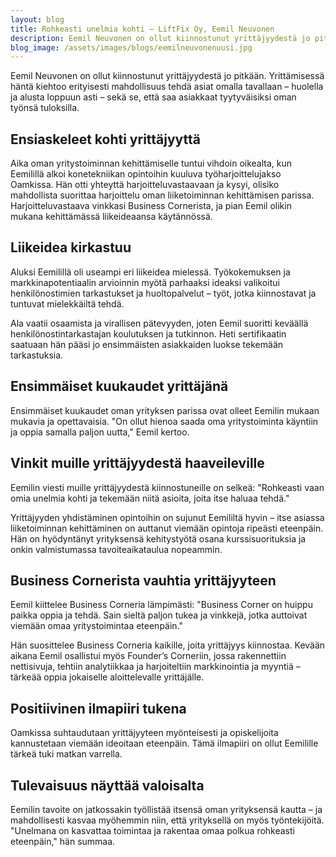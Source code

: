```yaml
---
layout: blog
title: Rohkeasti unelmia kohti – LiftFix Oy, Eemil Neuvonen
description: Eemil Neuvonen on ollut kiinnostunut yrittäjyydestä jo pitkään. Yrittämisessä häntä kiehtoo erityisesti mahdollisuus tehdä asiat omalla tavallaan – huolella ja alusta loppuun asti – sekä se, että saa asiakkaat tyytyväisiksi oman työnsä tuloksilla. 
blog_image: /assets/images/blogs/eemilneuvonenuusi.jpg
---
```

Eemil Neuvonen on ollut kiinnostunut yrittäjyydestä jo pitkään. Yrittämisessä häntä kiehtoo erityisesti mahdollisuus tehdä asiat omalla tavallaan – huolella ja alusta loppuun asti – sekä se, että saa asiakkaat tyytyväisiksi oman työnsä tuloksilla. 

## Ensiaskeleet kohti yrittäjyyttä 

Aika oman yritystoiminnan kehittämiselle tuntui vihdoin oikealta, kun Eemilillä alkoi konetekniikan opintoihin kuuluva työharjoittelujakso Oamkissa. Hän otti yhteyttä harjoitteluvastaavaan ja kysyi, olisiko mahdollista suorittaa harjoittelu oman liiketoiminnan kehittämisen parissa. Harjoitteluvastaava vinkkasi Business Cornerista, ja pian Eemil olikin mukana kehittämässä liikeideaansa käytännössä. 

## Liikeidea kirkastuu 

Aluksi Eemilillä oli useampi eri liikeidea mielessä. Työkokemuksen ja markkinapotentiaalin arvioinnin myötä parhaaksi ideaksi valikoitui henkilönostimien tarkastukset ja huoltopalvelut – työt, jotka kiinnostavat ja tuntuvat mielekkäiltä tehdä. 

Ala vaatii osaamista ja virallisen pätevyyden, joten Eemil suoritti keväällä henkilönostintarkastajan koulutuksen ja tutkinnon. Heti sertifikaatin saatuaan hän pääsi jo ensimmäisten asiakkaiden luokse tekemään tarkastuksia. 

## Ensimmäiset kuukaudet yrittäjänä 

Ensimmäiset kuukaudet oman yrityksen parissa ovat olleet Eemilin mukaan mukavia ja opettavaisia. "On ollut hienoa saada oma yritystoiminta käyntiin ja oppia samalla paljon uutta," Eemil kertoo. 

## Vinkit muille yrittäjyydestä haaveileville 

Eemilin viesti muille yrittäjyydestä kiinnostuneille on selkeä: 
 "Rohkeasti vaan omia unelmia kohti ja tekemään niitä asioita, joita itse haluaa tehdä." 

Yrittäjyyden yhdistäminen opintoihin on sujunut Eemililtä hyvin – itse asiassa liiketoiminnan kehittäminen on auttanut viemään opintoja ripeästi eteenpäin. Hän on hyödyntänyt yrityksensä kehitystyötä osana kurssisuorituksia ja onkin valmistumassa tavoiteaikataulua nopeammin. 

## Business Cornerista vauhtia yrittäjyyteen 

Eemil kiittelee Business Corneria lämpimästi: 
"Business Corner on huippu paikka oppia ja tehdä. Sain sieltä paljon tukea ja vinkkejä, jotka auttoivat viemään omaa yritystoimintaa eteenpäin." 

Hän suosittelee Business Corneria kaikille, joita yrittäjyys kiinnostaa. Kevään aikana Eemil osallistui myös Founder’s Corneriin, jossa rakennettiin nettisivuja, tehtiin analytiikkaa ja harjoiteltiin markkinointia ja myyntiä – tärkeää oppia jokaiselle aloittelevalle yrittäjälle. 

## Positiivinen ilmapiiri tukena 

Oamkissa suhtaudutaan yrittäjyyteen myönteisesti ja opiskelijoita kannustetaan viemään ideoitaan eteenpäin. Tämä ilmapiiri on ollut Eemilille tärkeä tuki matkan varrella. 

## Tulevaisuus näyttää valoisalta 

Eemilin tavoite on jatkossakin työllistää itsensä oman yrityksensä kautta – ja mahdollisesti kasvaa myöhemmin niin, että yrityksellä on myös työntekijöitä. 
"Unelmana on kasvattaa toimintaa ja rakentaa omaa polkua rohkeasti eteenpäin," hän summaa. 

 

